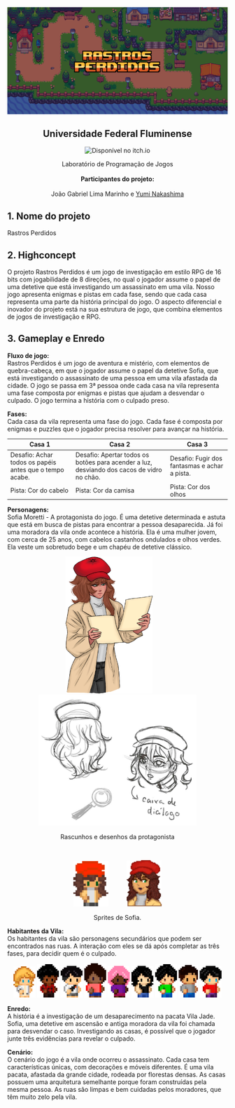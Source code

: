 <img src="./assets/readme/banner.png"/>

<center><b><h2>Universidade Federal Fluminense</h2></b></center>
<center>

<img src="http://jessemillar.github.io/available-on-itchio-badge/badge-bw.png" href="https://joaolima.itch.io/rastros-perdidos" alt="Disponível no itch.io" width="150px"><br>

</center>

<center>Laboratório de Programação de Jogos</center> <br>
<center><b>Participantes do projeto:</b></center>  <br>
<center>João Gabriel Lima Marinho e <a href="https://github.com/lynakashima">Yumi Nakashima</a></center>

## 1. Nome do projeto

Rastros Perdidos

## 2. Highconcept

O projeto Rastros Perdidos é um jogo de investigação em estilo RPG de 16 bits com jogabilidade de 8 direções, no qual o jogador assume o papel de uma detetive que está investigando um assassinato em uma vila. Nosso jogo apresenta enigmas e pistas em cada fase, sendo que cada casa representa uma parte da história principal do jogo. O aspecto diferencial e inovador do projeto está na sua estrutura de jogo, que combina elementos de jogos de investigação e RPG.

## 3. Gameplay e Enredo

**Fluxo de jogo:** \
Rastros Perdidos é um jogo de aventura e mistério, com elementos de quebra-cabeça, em que o jogador assume o papel da detetive Sofia, que está investigando o assassinato de uma pessoa em uma vila afastada da cidade. O jogo se passa em 3ª pessoa onde cada casa na vila representa uma fase composta por enigmas e pistas que ajudam a desvendar o culpado. O jogo termina a história com o culpado preso.

**Fases:**  
Cada casa da vila representa uma fase do jogo. Cada fase é composta por enigmas e puzzles que o jogador precisa resolver para avançar na história.

| Casa 1                                                  | Casa 2                                                                                     | Casa 3                                        |
| ------------------------------------------------------- | ------------------------------------------------------------------------------------------ | --------------------------------------------- |
| Desafio: Achar todos os papéis antes que o tempo acabe. | Desafio: Apertar todos os botões para acender a luz, desviando dos cacos de vidro no chão. | Desafio: Fugir dos fantasmas e achar a pista. |
| Pista: Cor do cabelo                                    | Pista: Cor da camisa                                                                       | Pista: Cor dos olhos                          |

**Personagens:** \
Sofia Moretti - A protagonista do jogo. É uma detetive determinada e astuta que está em busca de pistas para encontrar a pessoa desaparecida. Já foi uma moradora da vila onde acontece a história. Ela é uma mulher jovem, com cerca de 25 anos, com cabelos castanhos ondulados e olhos verdes. Ela veste um sobretudo bege e um chapéu de detetive clássico.

<p float="left" style="text-align: center;">
    <img src="./assets/readme/1.png" width="200px" style="margin-right: 30px;"/>
    &nbsp;
    <img src="./assets/readme/2.png" width="360px"/>
</p>

<center>
Rascunhos e desenhos da protagonista
</center>

&nbsp;

<p float="left" style="text-align: center;">
<img src="./assets/readme/3.png" width="80px" style="margin-right: 30px;"/>
&nbsp;
<img src="./assets/readme/4.png" width="80px"/>
</p>

<center>
Sprites de Sofia.
</center>

**Habitantes da Vila:** \
Os habitantes da vila são personagens secundários que podem ser encontrados nas ruas. A interação com eles se dá após completar as três fases, para decidir quem é o culpado.

<p float="left" style="text-align: center;">
<img src="./assets/readme/npc/1.png" width="50px"/>
<img src="./assets/readme/npc/2.png" width="50px"/>
<img src="./assets/readme/npc/3.png" width="50px"/>
<img src="./assets/readme/npc/4.png" width="50px"/>
<img src="./assets/readme/npc/5.png" width="50px"/>
<img src="./assets/readme/npc/6.png" width="50px"/>
<img src="./assets/readme/npc/7.png" width="50px"/>
<img src="./assets/readme/npc/9.png" width="44px"/>
<img src="./assets/readme/npc/10.png" width="50px"/>
</p>

**Enredo:** \
A história é a investigação de um desaparecimento na pacata Vila Jade. Sofia, uma detetive em ascensão e antiga moradora da vila foi chamada para desvendar o caso. Investigando as casas, é possível que o jogador junte três evidências para revelar o culpado.

**Cenário:** \
O cenário do jogo é a vila onde ocorreu o assassinato. Cada casa tem características únicas, com decorações e móveis diferentes. É uma vila pacata, afastada da grande cidade, rodeada por florestas densas. As casas possuem uma arquitetura semelhante porque foram construídas pela mesma pessoa. As ruas são limpas e bem cuidadas pelos moradores, que têm muito zelo pela vila.
